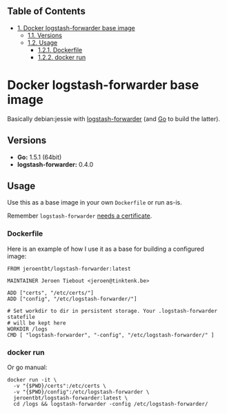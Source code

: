<div id="table-of-contents">
<h2>Table of Contents</h2>
<div id="text-table-of-contents">
<ul>
<li><a href="#orgheadline5">1. Docker logstash-forwarder base image</a>
<ul>
<li><a href="#orgheadline1">1.1. Versions</a></li>
<li><a href="#orgheadline4">1.2. Usage</a>
<ul>
<li><a href="#orgheadline2">1.2.1. Dockerfile</a></li>
<li><a href="#orgheadline3">1.2.2. docker run</a></li>
</ul>
</li>
</ul>
</li>
</ul>
</div>
</div>


# Docker logstash-forwarder base image<a id="orgheadline5"></a>

Basically debian:jessie with [logstash-forwarder](https://github.com/elastic/logstash-forwarder) (and [Go](http://golang.org) to build the latter).

## Versions<a id="orgheadline1"></a>

-   **Go:** 1.5.1 (64bit)
-   **logstash-forwarder:** 0.4.0

## Usage<a id="orgheadline4"></a>

Use this as a base image in your own `Dockerfile` or run as-is.

Remember `logstash-forwarder` [needs a certificate](https://github.com/elastic/logstash-forwarder#important-tlsssl-certificate-notes).

### Dockerfile<a id="orgheadline2"></a>

Here is an example of how I use it as a base for building a configured image:

    FROM jeroentbt/logstash-forwarder:latest
    
    MAINTAINER Jeroen Tiebout <jeroen@tinktenk.be>
    
    ADD ["certs", "/etc/certs/"]
    ADD ["config", "/etc/logstash-forwarder/"]
    
    # Set workdir to dir in persistent storage. Your .logstash-forwarder statefile
    # will be kept here
    WORKDIR /logs
    CMD [ "logstash-forwarder", "-config", "/etc/logstash-forwarder/" ]

### docker run<a id="orgheadline3"></a>

Or go manual:

    docker run -it \
      -v "{$PWD}/certs":/etc/certs \
      -v "{$PWD}/config":/etc/logstash-forwarder \
      jeroentbt/logstash-forwarder:latest \
      cd /logs && logstash-forwarder -config /etc/logstash-forwarder/
